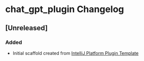 <!-- Keep a Changelog guide -> https://keepachangelog.com -->

# chat_gpt_plugin Changelog

## [Unreleased]
### Added
- Initial scaffold created from [IntelliJ Platform Plugin Template](https://github.com/JetBrains/intellij-platform-plugin-template)
